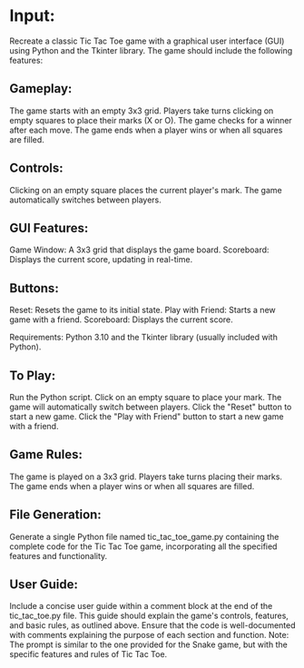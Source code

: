 # Input:
Recreate a classic Tic Tac Toe game with a graphical user interface (GUI) using Python and the Tkinter library. The game should include the following features:

## Gameplay:
The game starts with an empty 3x3 grid.
Players take turns clicking on empty squares to place their marks (X or O).
The game checks for a winner after each move.
The game ends when a player wins or when all squares are filled.

## Controls:
Clicking on an empty square places the current player's mark.
The game automatically switches between players.

## GUI Features:

Game Window: A 3x3 grid that displays the game board.
Scoreboard: Displays the current score, updating in real-time.

## Buttons:
Reset: Resets the game to its initial state.
Play with Friend: Starts a new game with a friend.
Scoreboard: Displays the current score.

Requirements: Python 3.10 and the Tkinter library (usually included with Python).

## To Play:

Run the Python script.
Click on an empty square to place your mark.
The game will automatically switch between players.
Click the "Reset" button to start a new game.
Click the "Play with Friend" button to start a new game with a friend.

## Game Rules:

The game is played on a 3x3 grid.
Players take turns placing their marks.
The game ends when a player wins or when all squares are filled.

## File Generation:
Generate a single Python file named tic_tac_toe_game.py containing the complete code for the Tic Tac Toe game, incorporating all the specified features and functionality.

## User Guide:

Include a concise user guide within a comment block at the end of the tic_tac_toe.py file. This guide should explain the game's controls, features, and basic rules, as outlined above.
Ensure that the code is well-documented with comments explaining the purpose of each section and function.
Note: The prompt is similar to the one provided for the Snake game, but with the specific features and rules of Tic Tac Toe.